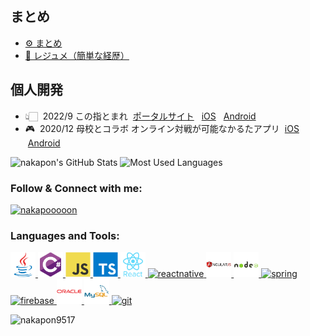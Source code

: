 <!-- GitHub State
https://github.com/anuraghazra/github-readme-stats#top-languages-card
-->

<h2>まとめ</h2>
<ul>
  <li>
    <a href="https://www.notion.so/config-4f18f5476e8d44a38ea752de9b9d6af7">⚙️ まとめ</a>
  </li>
  <li>
    <a href="https://www.resume.id/nakapooooon">🌱 レジュメ（簡単な経歴）</a>
  </li>
</ul>

<h2>個人開発</h2>
<ul>
  <li>
    <div>
      <span>👆🏻&nbsp;</span>
      <span>2022/9</span>
      <span>この指とまれ</span>
      <a style="padding: 0 4px;" href="https://mangrove-help-dde.notion.site/0266d8c4443048cba5a83fc06318d10e">ポータルサイト</a>
      <a style="padding: 0 4px;" href="https://apps.apple.com/jp/app/この指とまれ/id1606856291">iOS</a>
      <a style="padding: 0 4px;" href="https://play.google.com/store/apps/details?id=com.app.gatheragain">Android</a>
    </div>
  </li>
  <li>
    <div>
      <span>🎮&nbsp;</span>
      <span>2020/12</span>
      <span>母校とコラボ オンライン対戦が可能なかるたアプリ</span>
      <a style="padding: 0 4px;" href="https://apps.apple.com/jp/app/%E5%B2%A1%E5%B1%B1sdgs%E3%82%AB%E3%83%AB%E3%82%BF-%E3%83%90%E3%83%AA%E3%82%A2%E3%83%95%E3%83%AA%E3%83%BC%E7%B7%A8/id1542970005">iOS</a>
      <a style="padding: 0 4px;" href="https://play.google.com/store/apps/details?id=com.ous.sdgs.karuta">Android</a>
    </div>
  </li>
</ul>

<div>
  <img src="https://github-readme-stats.vercel.app/api?username=nakapon9517&count_private=true&show_icons=true&locale=en&include_all_commits=true&theme=tokyonight&hide_border=true&line_height=20" alt="nakapon's GitHub Stats" />
  <img src="https://github-readme-stats.vercel.app/api/top-langs?username=nakapon9517&count_private=true&show_icons=true&locale=en&layout=compact&hide=go,Assembly&theme=tokyonight&hide_border=true" alt="Most Used Languages" />
</div>
<h3>Follow & Connect with me:</h3>
<p>
  <a href="https://twitter.com/nakapooooon" target="blank">
    <img src="https://img.shields.io/twitter/follow/nakapooooon?logo=twitter&style=for-the-badge" alt="nakapooooon" />
  </a>
</p>

<h3>Languages and Tools:</h3>
<p>
  <a href="https://www.java.com" target="_blank">
    <img src="https://raw.githubusercontent.com/devicons/devicon/master/icons/java/java-original.svg" alt="java" width="40" height="40"/>
  </a>
  <a href="https://www.w3schools.com/cs/" target="_blank">
    <img src="https://raw.githubusercontent.com/devicons/devicon/master/icons/csharp/csharp-original.svg" alt="csharp" width="40" height="40"/>
  </a>
  <a href="https://developer.mozilla.org/en-US/docs/Web/JavaScript" target="_blank">
    <img src="https://raw.githubusercontent.com/devicons/devicon/master/icons/javascript/javascript-original.svg" alt="javascript" width="40" height="40"/>
  </a>
  <a href="https://www.typescriptlang.org/" target="_blank">
    <img src="https://raw.githubusercontent.com/devicons/devicon/master/icons/typescript/typescript-original.svg" alt="typescript" width="40" height="40"/>
  </a>
  <a href="https://reactjs.org/" target="_blank">
    <img src="https://raw.githubusercontent.com/devicons/devicon/master/icons/react/react-original-wordmark.svg" alt="react" width="40" height="40"/>
  </a>
  <a href="https://reactnative.dev/" target="_blank">
    <img src="https://reactnative.dev/img/header_logo.svg" alt="reactnative" width="40" height="40"/>
  </a>
  <a href="https://angular.io" target="_blank">
    <img src="https://raw.githubusercontent.com/devicons/devicon/master/icons/angularjs/angularjs-original-wordmark.svg" alt="angularjs" width="40" height="40"/>
  </a>
  <a href="https://nodejs.org" target="_blank">
    <img src="https://raw.githubusercontent.com/devicons/devicon/master/icons/nodejs/nodejs-original-wordmark.svg" alt="nodejs" width="40" height="40"/>
  </a>
  <a href="https://spring.io/" target="_blank">
    <img src="https://www.vectorlogo.zone/logos/springio/springio-icon.svg" alt="spring" width="40" height="40"/>
  </a>
  <a href="https://firebase.google.com/" target="_blank">
    <img src="https://www.vectorlogo.zone/logos/firebase/firebase-icon.svg" alt="firebase" width="40" height="40"/>
  </a>
  <a href="https://www.oracle.com/" target="_blank">
    <img src="https://raw.githubusercontent.com/devicons/devicon/master/icons/oracle/oracle-original.svg" alt="oracle"  width="40" height="40"/>
  </a>
  <a href="https://www.mysql.com/" target="_blank">
    <img src="https://raw.githubusercontent.com/devicons/devicon/master/icons/mysql/mysql-original-wordmark.svg" alt="mysql" width="40" height="40"/>
  </a>
  <a href="https://git-scm.com/" target="_blank">
    <img src="https://www.vectorlogo.zone/logos/git-scm/git-scm-icon.svg" alt="git" width="40" height="40"/>
  </a>
</p>

<p> <img src="https://komarev.com/ghpvc/?username=nakapon9517&label=Profile%20views&color=0e75b6&style=flat" alt="nakapon9517" /></p>
